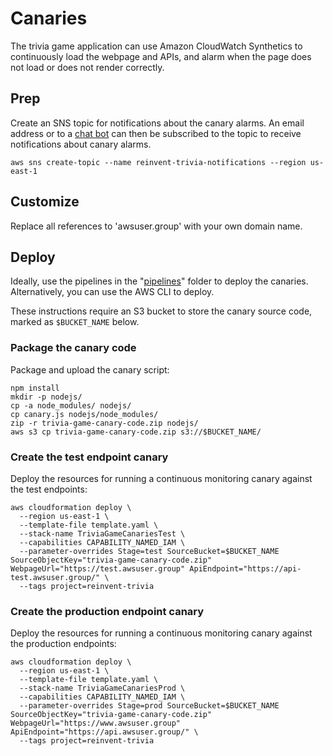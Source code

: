 # Canaries

The trivia game application can use Amazon CloudWatch Synthetics to continuously load the webpage and APIs, and alarm when the page does not load or does not render correctly.

## Prep

Create an SNS topic for notifications about the canary alarms.  An email address or to a [chat bot](https://docs.aws.amazon.com/chatbot/latest/adminguide/setting-up.html) can then be subscribed to the topic to receive notifications about canary alarms.
```
aws sns create-topic --name reinvent-trivia-notifications --region us-east-1
```

## Customize

Replace all references to 'awsuser.group' with your own domain name.

## Deploy

Ideally, use the pipelines in the "[pipelines](../pipelines/)" folder to deploy the canaries.  Alternatively, you can use the AWS CLI to deploy.

These instructions require an S3 bucket to store the canary source code, marked as `$BUCKET_NAME` below.

### Package the canary code

Package and upload the canary script:

```
npm install
mkdir -p nodejs/
cp -a node_modules/ nodejs/
cp canary.js nodejs/node_modules/
zip -r trivia-game-canary-code.zip nodejs/
aws s3 cp trivia-game-canary-code.zip s3://$BUCKET_NAME/
```

### Create the test endpoint canary

Deploy the resources for running a continuous monitoring canary against the test endpoints:

```
aws cloudformation deploy \
  --region us-east-1 \
  --template-file template.yaml \
  --stack-name TriviaGameCanariesTest \
  --capabilities CAPABILITY_NAMED_IAM \
  --parameter-overrides Stage=test SourceBucket=$BUCKET_NAME SourceObjectKey="trivia-game-canary-code.zip" WebpageUrl="https://test.awsuser.group" ApiEndpoint="https://api-test.awsuser.group/" \
  --tags project=reinvent-trivia
```

### Create the production endpoint canary

Deploy the resources for running a continuous monitoring canary against the production endpoints:

```
aws cloudformation deploy \
  --region us-east-1 \
  --template-file template.yaml \
  --stack-name TriviaGameCanariesProd \
  --capabilities CAPABILITY_NAMED_IAM \
  --parameter-overrides Stage=prod SourceBucket=$BUCKET_NAME SourceObjectKey="trivia-game-canary-code.zip" WebpageUrl="https://www.awsuser.group" ApiEndpoint="https://api.awsuser.group/" \
  --tags project=reinvent-trivia
```
